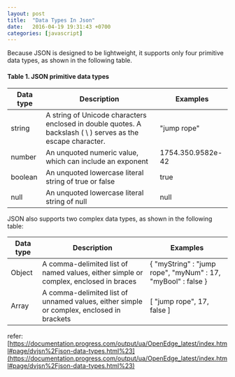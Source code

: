 ```yaml
---
layout: post
title:  "Data Types In Json"
date:   2016-04-19 19:31:43 +0700
categories: [javascript]
---
```

Because JSON is designed to be lightweight, it supports only four primitive data types, as shown in the following table.
#### Table 1. JSON primitive data types

Data type  | Description | Examples
---------- | ----------  | ----------
string | A string of Unicode characters enclosed in double quotes. A backslash ( \ ) serves as the escape character. | "jump rope"
number | An unquoted numeric value, which can include an exponent | 1754.350.9582e-42
boolean | An unquoted lowercase literal string of true or false | true
null | An unquoted lowercase literal string of null | null

JSON also supports two complex data types, as shown in the following table:

Data type  | Description | Examples
---------- | ----------  | ----------
Object | A comma-delimited list of named values, either simple or complex, enclosed in braces | { "myString" : "jump rope",   "myNum" : 17, "myBool" : false }
Array | A comma-delimited list of unnamed values, either simple or complex, enclosed in brackets | [ "jump rope", 17, false ]

refer: [https://documentation.progress.com/output/ua/OpenEdge_latest/index.html#page/dvjsn%2Fjson-data-types.html%23](https://documentation.progress.com/output/ua/OpenEdge_latest/index.html#page/dvjsn%2Fjson-data-types.html%23)